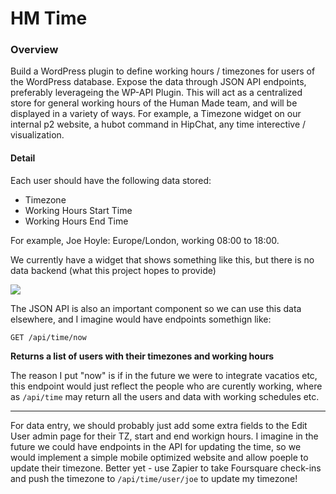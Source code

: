 # HM Time

### Overview

Build a WordPress plugin to define working hours / timezones for users of the WordPress database. Expose the data through JSON API endpoints, preferably leverageing the WP-API Plugin. This will act as a centralized store for general working hours of the Human Made team, and will be displayed in a variety of ways. For example, a Timezone widget on our internal p2 website, a hubot command in HipChat, any time interective / visualization.  

#### Detail

Each user should have the following data stored:

- Timezone
- Working Hours Start Time
- Working Hours End Time

For example, Joe Hoyle: Europe/London, working 08:00 to 18:00.  

We currently have a widget that shows something like this, but there is no data backend (what this project hopes to provide)

![](https://s3.amazonaws.com/joehoyle-captured/1ujbP.png)

The JSON API is also an important component so we can use this data elsewhere, and I imagine would have endpoints somethign like:


```
GET /api/time/now
```

**Returns a list of users with their timezones and working hours**

The reason I put "now" is if in the future we were to integrate vacatios etc, this endpoint would just reflect the people who are curently working, where as `/api/time` may return all the users and data with working schedules etc.

-----

For data entry, we should probably just add some extra fields to the Edit User admin page for their TZ, start and end workign hours. I imagine in the future we could have endpoints in the API for updating the time, so we would implement a simple mobile optimized website and allow poeple to update their timezone. Better yet - use Zapier to take Foursquare check-ins and push the timezone to `/api/time/user/joe` to update my timezone!
